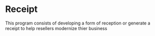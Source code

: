 # Receipt
This program consists of developing a form of reception or generate a receipt to help resellers  modernize thier business
